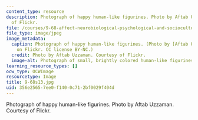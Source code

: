 ```yaml
---
content_type: resource
description: Photograph of happy human-like figurines. Photo by Aftab Uzzaman. Courtesy
  of Flickr.
file: /courses/9-68-affect-neurobiological-psychological-and-sociocultural-counterparts-of-feelings-spring-2013/356e25657ee0f1400c712bf0029f404d_9-68s13.jpg
file_type: image/jpeg
image_metadata:
  caption: Photograph of happy human-like figurines. (Photo by [Aftab Uzzaman](http://www.flickr.com/photos/aftab/4601999938/in/photostream/)
    on Flickr. CC license BY-NC.)
  credit: Photo by Aftab Uzzaman. Courtesy of Flickr.
  image-alt: Photograph of small, brightly colored human-like figurines.
learning_resource_types: []
ocw_type: OCWImage
resourcetype: Image
title: 9-68s13.jpg
uid: 356e2565-7ee0-f140-0c71-2bf0029f404d
---
```

Photograph of happy human-like figurines. Photo by Aftab Uzzaman. Courtesy of Flickr.

